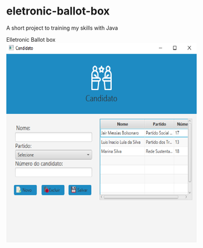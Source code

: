# eletronic-ballot-box
A short project to training my skills with Java

Elletronic Ballot box
![](project_images/candidato.png)
